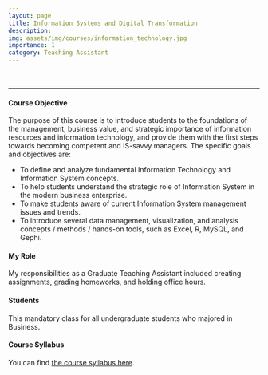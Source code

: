 ```yaml
---
layout: page
title: Information Systems and Digital Transformation
description:
img: assets/img/courses/information_technology.jpg
importance: 1
category: Teaching Assistant
---
```


<hr style="margin-top: 3rem"/>

#### Course Objective
The purpose of this course is to introduce students to the foundations of the management, business value, and strategic importance of information resources and information technology, and provide them with the first steps towards becoming competent and IS-savvy managers. The specific goals and objectives are:
- To define and analyze fundamental Information Technology and Information System concepts.
- To help students understand the strategic role of Information System in the modern business enterprise.
- To make students aware of current Information System management issues and trends.
- To introduce several data management, visualization, and analysis concepts / methods / hands-on tools, such as Excel, R, MySQL, and Gephi.

#### My Role
My responsibilities as a Graduate Teaching Assistant included creating assignments, grading homeworks, and holding office hours.

#### Students
This mandatory class for all undergraduate students who majored in Business.

#### Course Syllabus
You can find <a href="/../assets/pdf/courses/MGT2210_Spring 2020_Syllabus.pdf" target="_blank" rel="noopener noreferrer">the course syllabus here</a>.
